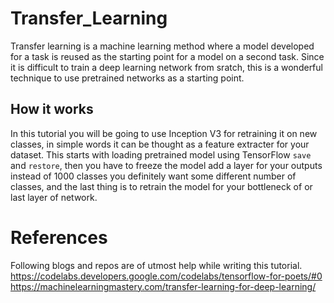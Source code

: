 # Transfer_Learning
Transfer learning is a machine learning method where a model developed for a task is reused as the starting point for a model on a second task.
Since it is difficult to train a deep learning network from sratch, this is a wonderful technique to use pretrained networks as a starting point. 
## How it works 
In this tutorial you will be going to use Inception V3 for retraining it on new classes, in simple words it can be thought as a feature extracter for your dataset. 
This starts with loading pretrained model using TensorFlow `save` and `restore`, then you have to freeze the model add a layer for your outputs instead of 1000 classes you definitely want some different number of classes, and the last thing is to retrain the model for your bottleneck of or last layer of network. 

# References 
Following blogs and repos are of utmost help while writing this tutorial.   
https://codelabs.developers.google.com/codelabs/tensorflow-for-poets/#0
https://machinelearningmastery.com/transfer-learning-for-deep-learning/
